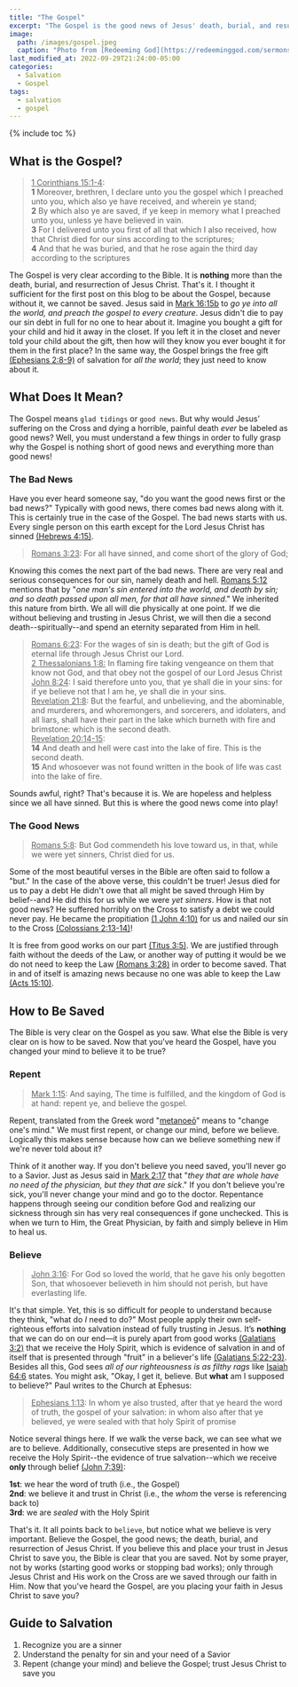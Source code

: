 ```yaml
---
title: "The Gospel"
excerpt: "The Gospel is the good news of Jesus' death, burial, and resurrection. But how could this possibly be good news?"
image: 
  path: /images/gospel.jpeg
  caption: "Photo from [Redeeming God](https://redeeminggod.com/sermons/miscellaneous/what-is-the-gospel/)"
last_modified_at: 2022-09-29T21:24:00-05:00
categories:
  - Salvation
  - Gospel
tags: 
  - salvation
  - gospel
---
```


{% include toc %}

## What is the Gospel?
> <u>1 Corinthians 15:1-4</u>:<br>
> **1** Moreover, brethren, I declare unto you the gospel which I preached unto you, which also ye have received, and wherein ye stand; <br>
> **2** By which also ye are saved, if ye keep in memory what I preached unto you, unless ye have believed in vain. <br>
> **3** For I delivered unto you first of all that which I also received, how that Christ died for our sins according to the scriptures; <br>
> **4** And that he was buried, and that he rose again the third day according to the scriptures

The Gospel is very clear according to the Bible. It is **nothing** more than the death, burial, and resurrection of Jesus Christ. That's it. I thought it sufficient for the first post on this blog to be about the Gospel, because without it, we cannot be saved. Jesus said in [Mark 16:15b](https://www.biblegateway.com/passage/?search=mark+16%3A15&version=KJV) to *go ye into all the world, and preach the gospel to every creature*. Jesus didn't die to pay our sin debt in full for no one to hear about it. Imagine you bought a gift for your child and hid it away in the closet. If you left it in the closet and never told your child about the gift, then how will they know you ever bought it for them in the first place? In the same way, the Gospel brings the free gift [(Ephesians 2:8-9)]( https://www.biblegateway.com/passage/?search=Ephesians%202%3A8-9&version=KJV) of salvation for *all the world*; they just need to know about it.

## What Does It Mean?
The Gospel means `glad tidings` or `good news`. But why would Jesus’ suffering on the Cross and dying a horrible, painful death *ever* be labeled as good news? Well, you must understand a few things in order to fully grasp why the Gospel is nothing short of good news and everything more than good news!

### The Bad News
Have you ever heard someone say, "do you want the good news first or the bad news?" Typically with good news, there comes bad news along with it. This is certainly true in the case of the Gospel. The bad news starts with us. Every single person on this earth except for the Lord Jesus Christ has sinned [(Hebrews 4:15)](https://www.biblegateway.com/passage/?search=Hebrews%204%3A15&version=KJV).

> <u>Romans 3:23</u>: For all have sinned, and come short of the glory of God;

Knowing this comes the next part of the bad news. There are very real and serious consequences for our sin, namely death and hell. [Romans 5:12](https://www.biblegateway.com/passage/?search=Romans%205%3A12&version=KJV) mentions that by "*one man's sin entered into the world, and death by sin; and so death passed upon all men, for that all have sinned*." We inherited this nature from birth. We all will die physically at one point. If we die without believing and trusting in Jesus Christ, we will then die a second death--spiritually--and spend an eternity separated from Him in hell. 

> <u>Romans 6:23</u>: For the wages of sin is death; but the gift of God is eternal life through Jesus Christ our Lord.<br>
> <u>2 Thessalonians 1:8:</u> In flaming fire taking vengeance on them that know not God, and that obey not the gospel of our Lord Jesus Christ<br>
> <u>John 8:24</u>: I said therefore unto you, that ye shall die in your sins: for if ye believe not that I am he, ye shall die in your sins.<br>
> <u>Revelation 21:8</u>: But the fearful, and unbelieving, and the abominable, and murderers, and whoremongers, and sorcerers, and idolaters, and all liars, shall have their part in the lake which burneth with fire and brimstone: which is the second death.<br>
> <u>Revelation 20:14-15</u>:<br> 
> **14** And death and hell were cast into the lake of fire. This is the second death.<br>
> **15** And whosoever was not found written in the book of life was cast into the lake of fire.

Sounds awful, right? That's because it is. We are hopeless and helpless since we all have sinned. But this is where the good news come into play!

### The Good News
> <u>Romans 5:8</u>: But God commendeth his love toward us, in that, while we were yet sinners, Christ died for us.

Some of the most beautiful verses in the Bible are often said to follow a "but." In the case of the above verse, this couldn't be truer! Jesus died for us to pay a debt He didn't owe that all might be saved through Him by belief--and He did this for us while we were *yet sinners*. How is that not good news? He suffered horribly on the Cross to satisfy a debt we could never pay. He became the propitiation [(1 John 4:10)](https://www.biblegateway.com/passage/?search=1%20John%204%3A10&version=KJV) for us and nailed our sin to the Cross [(Colossians 2:13-14)](https://www.biblegateway.com/passage/?search=Colossians+2%3A13-14&version=KJV)! 

It is free from good works on our part [(Titus 3:5)](https://www.biblegateway.com/passage/?search=titus+3%3A5&version=KJV). We are justified through faith without the deeds of the Law, or another way of putting it would be we do not need to keep the Law [(Romans 3:28)](https://www.biblegateway.com/passage/?search=Romans%203%3A28&version=KJV) in order to become saved. That in and of itself is amazing news because no one was able to keep the Law [(Acts 15:10)](https://www.biblegateway.com/passage/?search=acts+15%3A10&version=KJV).


## How to Be Saved
The Bible is very clear on the Gospel as you saw. What else the Bible is very clear on is how to be saved. Now that you've heard the Gospel, have you changed your mind to believe it to be true? 

### Repent

> <u>Mark 1:15</u>: And saying, The time is fulfilled, and the kingdom of God is at hand: repent ye, and believe the gospel.

Repent, translated from the Greek word "[metanoeō](https://www.blueletterbible.org/lexicon/g3340/kjv/tr/0-1/)" means to "change one's mind." We must first repent, or change our mind, before we believe. Logically this makes sense because how can we believe something new if we're never told about it?

Think of it another way. If you don't believe you need saved, you'll never go to a Savior. Just as Jesus said in [Mark 2:17](https://www.biblegateway.com/passage/?search=Mark%202%3A17&version=KJV) that "*they that are whole have no need of the physician, but they that are sick*." If you don't believe you're sick, you'll never change your mind and go to the doctor. Repentance happens through seeing our condition before God and realizing our sickness through sin has very real consequences if gone unchecked. This is when we turn to Him, the Great Physician, by faith and simply believe in Him to heal us.

### Believe
> <u>John 3:16</u>: For God so loved the world, that he gave his only begotten Son, that whosoever believeth in him should not perish, but have everlasting life.

It's that simple. Yet, this is so difficult for people to understand because they think, "what do *I* need to do?" Most people apply their own self-righteous efforts into salvation instead of fully trusting in Jesus. It’s **nothing** that we can do on our end—it is purely apart from good works [(Galatians 3:2)](https://www.biblegateway.com/passage/?search=Galatians%203%3A2&version=KJV) that we receive the Holy Spirit, which is evidence of salvation in and of itself that is presented through "fruit" in a believer's life [(Galatians 5:22-23)](https://www.biblegateway.com/passage/?search=galatians+5%3A22-23&version=KJV). Besides all this, God sees *all of our righteousness is as filthy rags* like [Isaiah 64:6](https://www.biblegateway.com/passage/?search=Isaiah%2064%3A6&version=KJV) states. You might ask, "Okay, I get it, believe. But **what** am I supposed to believe?" Paul writes to the Church at Ephesus:

> <u>Ephesians 1:13</u>: In whom ye also trusted, after that ye heard the word of truth, the gospel of your salvation: in whom also after that ye believed, ye were sealed with that holy Spirit of promise

Notice several things here. If we walk the verse back, we can see what we are to believe. Additionally, consecutive steps are presented in how we receive the Holy Spirit--the evidence of true salvation--which we receive **only** through belief [(John 7:39)](https://www.biblegateway.com/passage/?search=John%207%3A39&version=KJV):

**1st**: we hear the word of truth (i.e., the Gospel)<br>
**2nd**: we believe it and trust in Christ (i.e., the *whom* the verse is referencing back to)<br>
**3rd**: we are *sealed* with the Holy Spirit

That's it. It all points back to `believe`, but notice what we believe is very important. Believe the Gospel, the good news; the death, burial, and resurrection of Jesus Christ. If you believe this and place your trust in Jesus Christ to save you, the Bible is clear that you are saved. Not by some prayer, not by works (starting good works or stopping bad works); only through Jesus Christ and His work on the Cross are we saved through our faith in Him. Now that you've heard the Gospel, are you placing your faith in Jesus Christ to save you?

## Guide to Salvation
1. Recognize you are a sinner
2. Understand the penalty for sin and your need of a Savior
3. Repent (change your mind) and believe the Gospel; trust Jesus Christ to save you

